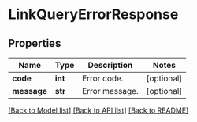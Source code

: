 # LinkQueryErrorResponse

## Properties
Name | Type | Description | Notes
------------ | ------------- | ------------- | -------------
**code** | **int** | Error code.  | [optional] 
**message** | **str** | Error message.  | [optional] 

[[Back to Model list]](../README.md#documentation-for-models) [[Back to API list]](../README.md#documentation-for-api-endpoints) [[Back to README]](../README.md)


